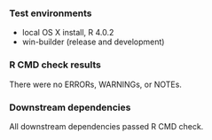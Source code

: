 ### Test environments

* local OS X install, R 4.0.2
* win-builder (release and development)

### R CMD check results

There were no ERRORs, WARNINGs, or NOTEs.

### Downstream dependencies

All downstream dependencies passed R CMD check.